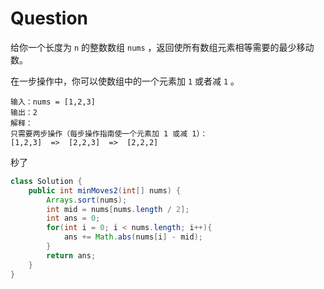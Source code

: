 # Question

给你一个长度为 `n` 的整数数组 `nums` ，返回使所有数组元素相等需要的最少移动数。

在一步操作中，你可以使数组中的一个元素加 `1` 或者减 `1` 。

```
输入：nums = [1,2,3]
输出：2
解释：
只需要两步操作（每步操作指南使一个元素加 1 或减 1）：
[1,2,3]  =>  [2,2,3]  =>  [2,2,2]
```

秒了

```java
class Solution {
    public int minMoves2(int[] nums) {
        Arrays.sort(nums);
        int mid = nums[nums.length / 2];
        int ans = 0;
        for(int i = 0; i < nums.length; i++){
            ans += Math.abs(nums[i] - mid);
        }
        return ans;
    }
}
```

